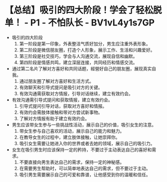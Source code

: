 # 【总结】吸引的四大阶段！学会了轻松脱单！ - P1 - 不怕队长 - BV1vL4y1s7GP

-   吸引的四大阶段
    1.  第一阶段是第一印象，外表整洁气质好加分，男生应注重外表形象。
    2.  第二阶段是微信朋友圈，打造个人形象，展示工作、生活和兴趣爱好。
    3.  第三阶段是社交技巧，学会与人沟通交流，展现自信和幽默。
    4.  第四阶段是情感共鸣，建立深层连接，共同经历和情感交流。
-   通过第二名片了解对方喜好和共同话题，經營好自己的朋友圈，展现真实自我。
    1.  通过朋友圈了解对方喜好和生活方式。
    2.  有效聊天和引导式提问是吸引对方的关键。
    3.  有效沟通需获取对方情报，引导对话继续，建立有效约会。
-   有效沟通需引导式提问和获取情报，建立有效约会。
    1.  引导式提问引导对话，获取对方喜好和情报。
    2.  有效约会需肢体接触和带对方尝试新事物。
    3.  了解对方情报有助于建立有效约会。
-   男生应该带女生参与一些挑战性活动，展示自己的价值，吸引女生的注意。
    1.  带女生参与自己喜欢的活动，展示自己的能力和魅力。
    2.  在教导女生的过程中，建立肢体接触，让她崇拜你。
    3.  吸引女生需要让她进入你的世界或者去她的领域，展示自己的吸引力。
-   女生在吸引男生时应该保持一定的矜持，不要过于主动表达自己的喜好和需求。
    1.  不要直接向男生表达自己的需求，保持一定的神秘感。
    2.  在需要男生帮助时，可以简单地表达自己的需求，但不要过于主动。
    3.  吸引男生需要展示自己的可爱和靠谱，让他感受到你的温暖和信任。
